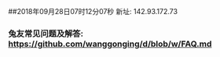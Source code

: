 ##2018年09月28日07时12分07秒 新址: 142.93.172.73
### 兔友常见问题及解答: https://github.com/wanggonging/d/blob/w/FAQ.md
